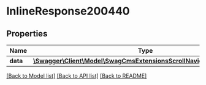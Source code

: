 # InlineResponse200440

## Properties
Name | Type | Description | Notes
------------ | ------------- | ------------- | -------------
**data** | [**\Swagger\Client\Model\SwagCmsExtensionsScrollNavigationPageSettings**](SwagCmsExtensionsScrollNavigationPageSettings.md) |  | [optional] 

[[Back to Model list]](../../README.md#documentation-for-models) [[Back to API list]](../../README.md#documentation-for-api-endpoints) [[Back to README]](../../README.md)

